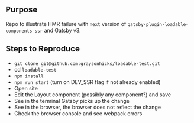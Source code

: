 ## Purpose

Repo to illustrate HMR failure with `next` version of `gatsby-plugin-loadable-components-ssr` and Gatsby v3.

## Steps to Reproduce

- `git clone git@github.com:graysonhicks/loadable-test.git`
- cd `loadable-test`
- `npm install`
- `npm run start` (turn on DEV_SSR flag if not already enabled)
- Open site
- Edit the Layout component (possibly any component?) and save
- See in the terminal Gatsby picks up the change
- See in the browser, the browser does not reflect the change
- Check the browser console and see webpack errors
